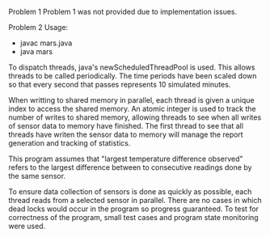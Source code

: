 Problem 1
Problem 1 was not provided due to implementation issues. 

Problem 2
Usage:
- javac mars.java
- java mars

To dispatch threads, java's newScheduledThreadPool is used. This allows threads to be called periodically. The time periods have been scaled down so that every second that passes represents 10 simulated minutes. 

When writting to shared memory in parallel, each thread is given a unique index to access the shared memory. An atomic integer is used to track the number of writes to shared memory, allowing threads to see when all writes of sensor data to memory have finished. The first thread to see that all threads have writen the sensor data to memory will manage the report generation and tracking of statistics.

This program assumes that "largest temperature difference observed" refers to the largest difference between to consecutive readings done by the same sensor.

To ensure data collection of sensors is done as quickly as possible, each thread reads from a selected sensor in parallel. There are no cases in which dead locks would occur in the program so progress guaranteed. To test for correctness of the program, small test cases and program state monitoring were used. 